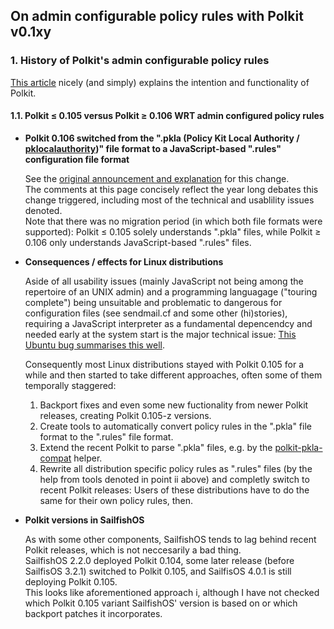 ## On admin configurable policy rules with Polkit v0.1xy
### 1. History of Polkit's admin configurable policy rules
[This article](https://www.admin-magazine.com/Articles/Assigning-Privileges-with-sudo-and-PolicyKit) nicely (and simply) explains the intention and functionality of Polkit.
#### 1.1. Polkit ≤ 0.105 versus Polkit ≥ 0.106 WRT admin configured policy rules
* **Polkit 0.106 switched from the ".pkla (Policy Kit Local Authority / [pklocalauthority](https://linux.die.net/man/8/pklocalauthority))" file format to a JavaScript-based ".rules" configuration file format**
  
  See the [original announcement and explanation](https://davidz25.blogspot.com/2012/06/authorization-rules-in-polkit.html) for this change.<br />
  The comments at this page concisely reflect the year long debates this change triggered, including most of the technical and usablility issues denoted.<br />
  Note that there was no migration period (in which both file formats were supported): Polkit ≤ 0.105 solely understands ".pkla" files, while Polkit ≥ 0.106 only understands JavaScript-based ".rules" files.
* **Consequences / effects for Linux distributions**
  
  Aside of all usability issues (mainly JavaScript not being among the repertoire of an UNIX admin) and a programming languagage ("touring complete") being unsuitable and problematic to dangerous for configuration files (see sendmail.cf and some other (hi)stories), requiring a JavaScript interpreter as a fundamental depencendcy and needed early at the system start is the major technical issue: [This Ubuntu bug summarises this well](https://bugs.launchpad.net/ubuntu/+source/policykit-1/+bug/1086783).
  
  Consequently most Linux distributions stayed with Polkit 0.105 for a while and then started to take different approaches, often some of them temporally staggered:
  1. Backport fixes and even some new fuctionality from newer Polkit releases, creating Polkit 0.105-z versions.
  2. Create tools to automatically convert policy rules in the ".pkla" file format to the ".rules" file format.
  3. Extend the recent Polkit to parse ".pkla" files, e.g. by the [polkit-pkla-compat](https://pagure.io/polkit-pkla-compat) helper.
  4. Rewrite all distribution specific policy rules as ".rules" files (by the help from tools denoted in point ii above) and completly switch to recent Polkit releases: Users of these distributions have to do the same for their own policy rules, then.
* **Polkit versions in SailfishOS**
  
  As with some other components, SailfishOS tends to lag behind recent Polkit releases, which is not neccesarily a bad thing.<br />
  SailfishOS 2.2.0 deployed Polkit 0.104, some later release (before SailfisOS 3.2.1) switched to Polkit 0.105, and SailfisOS 4.0.1 is still deploying Polkit 0.105.<br />
  This looks like aforementioned approach i, although I have not checked which Polkit 0.105 variant SailfishOS' version is based on or which backport patches it incorporates.

